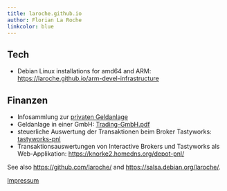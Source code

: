 ```yaml
---
title: laroche.github.io
author: Florian La Roche
linkcolor: blue
---
```



Tech
----

- Debian Linux installations for amd64 and ARM:
  <https://laroche.github.io/arm-devel-infrastructure>


Finanzen
--------

- Infosammlung zur [privaten Geldanlage](https://laroche.github.io/private-geldanlage)
- Geldanlage in einer GmbH: [Trading-GmbH.pdf](https://laroche.github.io/trading-gmbh/Trading-GmbH.pdf)
- steuerliche Auswertung der Transaktionen beim Broker Tastyworks: [tastyworks-pnl](https://github.com/laroche/tastyworks-pnl)
- Transaktionsauswertungen von Interactive Brokers und Tastyworks als Web-Applikation:
  <https://knorke2.homedns.org/depot-pnl/>


See also <https://github.com/laroche/> and <https://salsa.debian.org/laroche/>.


[Impressum](/impressum)

